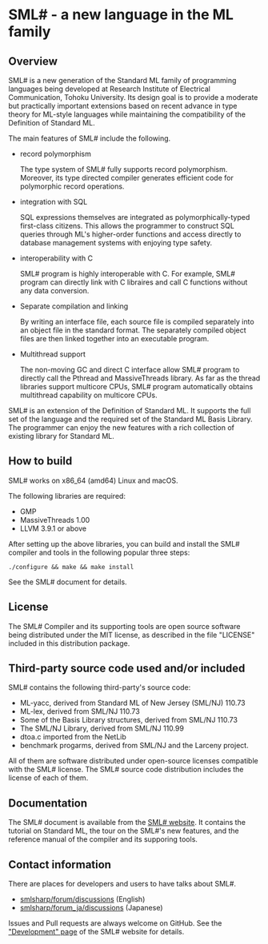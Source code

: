 SML# - a new language in the ML family
======================================

Overview
--------

SML# is a new generation of the Standard ML family of programming
languages being developed at Research Institute of Electrical
Communication, Tohoku University. Its design goal is to provide a
moderate but practically important extensions based on recent advance
in type theory for ML-style languages while maintaining the
compatibility of the Definition of Standard ML.

The main features of SML# include the following.

* record polymorphism

  The type system of SML# fully supports record polymorphism.
  Moreover, its type directed compiler generates efficient code for
  polymorphic record operations.

* integration with SQL

  SQL expressions themselves are integrated as polymorphically-typed
  first-class citizens. This allows the programmer to construct SQL
  queries through ML's higher-order functions and access directly to
  database management systems with enjoying type safety.

* interoperability with C

  SML# program is highly interoperable with C. For example, SML#
  program can directly link with C libraires and call C functions
  without any data conversion.

* Separate compilation and linking

  By writing an interface file, each source file is compiled separately
  into an object file in the standard format. The separately compiled
  object files are then linked together into an executable program.

* Multithread support

  The non-moving GC and direct C interface allow SML# program to
  directly call the Pthread and MassiveThreads library. As far as the
  thread libraries support multicore CPUs, SML# program automatically
  obtains multithread capability on multicore CPUs.

SML# is an extension of the Definition of Standard ML. It supports
the full set of the language and the required set of the Standard ML
Basis Library. The programmer can enjoy the new features with a rich
collection of existing library for Standard ML.

How to build
------------

SML# works on x86_64 (amd64) Linux and macOS.

The following libraries are required:

* GMP
* MassiveThreads 1.00
* LLVM 3.9.1 or above

After setting up the above libraries, you can build and install the
SML# compiler and tools in the following popular three steps:

    ./configure && make && make install

See the SML# document for details.

License
-------

The SML# Compiler and its supporting tools are open source software
being distributed under the MIT license, as described
in the file "LICENSE" included in this distribution package.

Third-party source code used and/or included
--------------------------------------------

SML# contains the following third-party's source code:

* ML-yacc, derived from Standard ML of New Jersey (SML/NJ) 110.73
* ML-lex, derived from SML/NJ 110.73
* Some of the Basis Library structures, derived from SML/NJ 110.73
* The SML/NJ Library, derived from SML/NJ 110.99
* dtoa.c imported from the NetLib
* benchmark progarms, derived from SML/NJ and the Larceny project.

All of them are software distributed under open-source licenses
compatible with the SML# license.  The SML# source code distribution
includes the license of each of them.

Documentation
-------------

The SML# document is available from the [SML# website].
It contains the tutorial on Standard ML, the tour on the SML#'s new
features, and the reference manual of the compiler and its supporing
tools.

[SML# website]: https://smlsharp.github.io/

Contact information
-------------------

There are places for developers and users to have talks about SML#.
* [smlsharp/forum/discussions] (English)
* [smlsharp/forum_ja/discussions] (Japanese)

Issues and Pull requests are always welcome on GitHub.
See the ["Development" page] of the SML# website for details.


[smlsharp/forum/discussions]: https://github.com/smlsharp/forum/discussions
[smlsharp/forum_ja/discussions]: https://github.com/smlsharp/forum_ja/discussions
["Development" page]: https://smlsharp.github.io/en/development/
